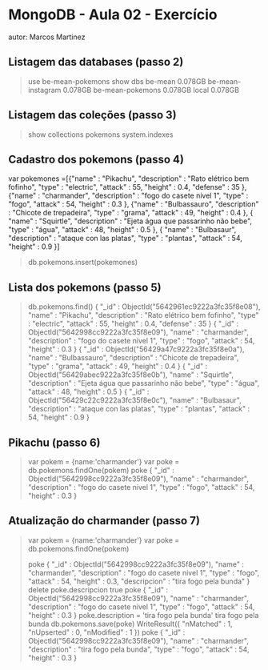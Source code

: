 # MongoDB - Aula 02 - Exercício
autor: Marcos Martinez

## Listagem das databases (passo 2)
>use be-mean-pokemons
> show dbs
be-mean            0.078GB
be-mean-instagram  0.078GB
be-mean-pokemons   0.078GB
local              0.078GB


## Listagem das coleções (passo 3)
> show collections
pokemons
system.indexes

## Cadastro dos pokemons (passo 4)
var pokemones =[{"name" : "Pikachu", "description" : "Rato elétrico bem fofinho", "type" : "electric", "attack" : 55, "height" : 0.4, "defense" : 35 },
{"name" : "charmander", "description" : "fogo do casete nivel 1", "type" : "fogo", "attack" : 54, "height" : 0.3 },
{"name" : "Bulbassauro", "description" : "Chicote de trepadeira", "type" : "grama", "attack" : 49, "height" : 0.4 },
{ "name" : "Squirtle", "description" : "Ejeta água que passarinho não bebe", "type" : "água", "attack" : 48, "height" : 0.5 },
{ "name" : "Bulbasaur", "description" : "ataque con las platas", "type" : "plantas", "attack" : 54, "height" : 0.9 }]

>db.pokemons.insert(pokemones)
## Lista dos pokemons (passo 5)

> db.pokemons.find()
{ "_id" : ObjectId("5642961ec9222a3fc35f8e08"), "name" : "Pikachu", "description" : "Rato elétrico bem fofinho", "type" : "electric", "attack" : 55, "height" : 0.4, "defense" : 35 }
{ "_id" : ObjectId("5642998cc9222a3fc35f8e09"), "name" : "charmander", "description" : "fogo do casete nivel 1", "type" : "fogo", "attack" : 54, "height" : 0.3 }
{ "_id" : ObjectId("56429a47c9222a3fc35f8e0a"), "name" : "Bulbassauro", "description" : "Chicote de trepadeira", "type" : "grama", "attack" : 49, "height" : 0.4 }
{ "_id" : ObjectId("56429abec9222a3fc35f8e0b"), "name" : "Squirtle", "description" : "Ejeta água que passarinho não bebe", "type" : "água", "attack" : 48, "height" : 0.5 }
{ "_id" : ObjectId("56429c22c9222a3fc35f8e0c"), "name" : "Bulbasaur", "description" : "ataque con las platas", "type" : "plantas", "attack" : 54, "height" : 0.9 }

## Pikachu (passo 6)

> var pokem = {name:'charmander'}
> var poke = db.pokemons.findOne(pokem)
> poke
{
	"_id" : ObjectId("5642998cc9222a3fc35f8e09"),
	"name" : "charmander",
	"description" : "fogo do casete nivel 1",
	"type" : "fogo",
	"attack" : 54,
	"height" : 0.3
}
> 

## Atualização do charmander (passo 7)
> var pokem = {name:'charmander'}
> var poke = db.pokemons.findOne(pokem)
> 
> poke
{
	"_id" : ObjectId("5642998cc9222a3fc35f8e09"),
	"name" : "charmander",
	"description" : "fogo do casete nivel 1",
	"type" : "fogo",
	"attack" : 54,
	"height" : 0.3,
	"descripcion" : "tira fogo pela bunda"
}
> delete poke.descripcion
true
> poke
{
	"_id" : ObjectId("5642998cc9222a3fc35f8e09"),
	"name" : "charmander",
	"description" : "fogo do casete nivel 1",
	"type" : "fogo",
	"attack" : 54,
	"height" : 0.3
}
> poke.description = 'tira fogo pela bunda'
tira fogo pela bunda
> db.pokemons.save(poke)
WriteResult({ "nMatched" : 1, "nUpserted" : 0, "nModified" : 1 })
> poke
{
	"_id" : ObjectId("5642998cc9222a3fc35f8e09"),
	"name" : "charmander",
	"description" : "tira fogo pela bunda",
	"type" : "fogo",
	"attack" : 54,
	"height" : 0.3
}




